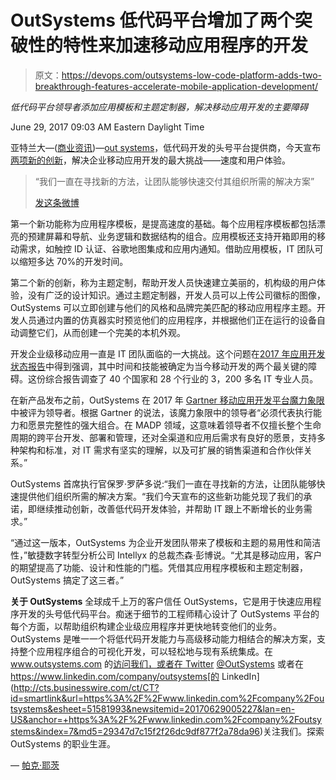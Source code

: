# OutSystems 低代码平台增加了两个突破性的特性来加速移动应用程序的开发

> 原文：<https://devops.com/outsystems-low-code-platform-adds-two-breakthrough-features-accelerate-mobile-application-development/>

*低代码平台领导者添加应用模板和主题定制器，解决移动应用开发的主要障碍*

June 29, 2017 09:03 AM Eastern Daylight Time

亚特兰大—([商业资讯](http://www.businesswire.com/))—[out systems](http://cts.businesswire.com/ct/CT?id=smartlink&url=http%3A%2F%2Fwww.outsystems.com&esheet=51581993&newsitemid=20170629005227&lan=en-US&anchor=OutSystems&index=1&md5=09bea52e54932d2b5f5c38df661d1243)，低代码开发的头号平台提供商，今天宣布[两项新的创新](http://cts.businesswire.com/ct/CT?id=smartlink&url=https%3A%2F%2Foutsystems.wistia.com%2Fmedias%2Fwsaes922eu&esheet=51581993&newsitemid=20170629005227&lan=en-US&anchor=two+new+innovations&index=2&md5=8549f802ac9a1e94ab7b95c6177aa0db)，解决企业移动应用开发的最大挑战——速度和用户体验。

> “我们一直在寻找新的方法，让团队能够快速交付其组织所需的解决方案”
> 
> [发这条微博](http://www.businesswire.com/news/home/20170629005227/en/OutSystems-Low-Code-Platform-Adds-Breakthrough-Features-Accelerate#)

第一个新功能称为应用程序模板，是提高速度的基础。每个应用程序模板都包括漂亮的预建屏幕和导航、业务逻辑和数据结构的组合。应用模板还支持开箱即用的移动需求，如触控 ID 认证、谷歌地图集成和应用内通知。借助应用模板，IT 团队可以缩短多达 70%的开发时间。

第二个新的创新，称为主题定制，帮助开发人员快速建立美丽的，机构级的用户体验，没有广泛的设计知识。通过主题定制器，开发人员可以上传公司徽标的图像，OutSystems 可以立即创建与他们的风格和品牌完美匹配的移动应用程序主题。开发人员通过内置的仿真器实时预览他们的应用程序，并根据他们正在运行的设备自动调整它们，从而创建一个完美的本机外观。

开发企业级移动应用一直是 IT 团队面临的一大挑战。这个问题在[2017 年应用开发状态报告](http://cts.businesswire.com/ct/CT?id=smartlink&url=https%3A%2F%2Fwww.outsystems.com%2F1%2Fstate-app-development-trends%2F&esheet=51581993&newsitemid=20170629005227&lan=en-US&anchor=The+2017+State+of+Application+Development+Report&index=3&md5=5925e717ff95ed369af56616d2464fc4)中得到强调，其中时间和技能被确定为当今移动开发的两个最关键的障碍。这份综合报告调查了 40 个国家和 28 个行业的 3，200 多名 IT 专业人员。

在新产品发布之前，OutSystems 在 2017 年 [Gartner 移动应用开发平台魔力象限](http://cts.businesswire.com/ct/CT?id=smartlink&url=https%3A%2F%2Fwww.outsystems.com%2F1%2Fgartner-quadrant-mobile-development-platforms%2F%3Fv%3Dhome&esheet=51581993&newsitemid=20170629005227&lan=en-US&anchor=Gartner+Magic+Quadrant+for+Mobile+App+Development+Platforms&index=4&md5=9e8c5f7a002061f7695196ef4fb95e65)中被评为领导者。根据 Gartner 的说法，该魔力象限中的领导者“必须代表执行能力和愿景完整性的强大组合。在 MADP 领域，这意味着领导者不仅擅长整个生命周期的跨平台开发、部署和管理，还对全渠道和应用后需求有良好的愿景，支持多种架构和标准，对 IT 需求有坚实的理解，以及可扩展的销售渠道和合作伙伴关系。”

OutSystems 首席执行官保罗·罗萨多说:“我们一直在寻找新的方法，让团队能够快速提供他们组织所需的解决方案。“我们今天宣布的这些新功能兑现了我们的承诺，即继续推动创新，改善低代码开发体验，并帮助 IT 跟上不断增长的业务需求。”

“通过这一版本，OutSystems 为企业开发团队带来了模板和主题的易用性和简洁性，”敏捷数字转型分析公司 Intellyx 的总裁杰森·彭博说。“尤其是移动应用，客户的期望提高了功能、设计和性能的门槛。凭借其应用程序模板和主题定制器，OutSystems 搞定了这三者。”

**关于 OutSystems**
全球成千上万的客户信任 OutSystems，它是用于快速应用程序开发的头号低代码平台。痴迷于细节的工程师精心设计了 OutSystems 平台的每个方面，以帮助组织构建企业级应用程序并更快地转变他们的业务。OutSystems 是唯一一个将低代码开发能力与高级移动能力相结合的解决方案，支持整个应用程序组合的可视化开发，可以轻松地与现有系统集成。在 www.outsystems.com 的[访问我们，或者在 Twitter](http://cts.businesswire.com/ct/CT?id=smartlink&url=http%3A%2F%2Fwww.outsystems.com&esheet=51581993&newsitemid=20170629005227&lan=en-US&anchor=+www.outsystems.com&index=5&md5=88a31a8b594948428d94af6062aeaf01) [@OutSystems](http://cts.businesswire.com/ct/CT?id=smartlink&url=https%3A%2F%2Ftwitter.com%2FOutSystems&esheet=51581993&newsitemid=20170629005227&lan=en-US&anchor=+%40OutSystems&index=6&md5=a459b67a3b8532e958ce5e160b606c16) 或者在 https://www.linkedin.com/company/outsystems[的 LinkedIn](http://cts.businesswire.com/ct/CT?id=smartlink&url=https%3A%2F%2Fwww.linkedin.com%2Fcompany%2Foutsystems&esheet=51581993&newsitemid=20170629005227&lan=en-US&anchor=+https%3A%2F%2Fwww.linkedin.com%2Fcompany%2Foutsystems&index=7&md5=29347d7c15f2f26dc9df877f2a78da96)关注我们。探索 OutSystems 的职业生涯。

— [帕克·耶茨](https://devops.com/author/parkerdevops-com/)